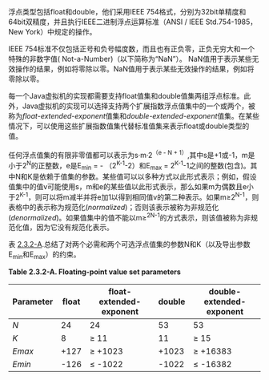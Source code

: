 浮点类型包括float和double，他们采用IEEE 754格式，分别为32bit单精度和64bit双精度，并且执行IEEE二进制浮点运算标准（ANSI / IEEE Std.754-1985，New York）中规定的操作。

IEEE 754标准不仅包括正号和负号幅度数，而且也有正负零，正负无穷大和一个特殊的非数字值( Not-a-Number)（以下简称为“NaN”）。 NaN值用于表示某些无效操作的结果，例如将零除以零。NaN值用于表示某些无效操作的结果，例如将零除以零。

每一个Java虚拟机的实现都需要支持float值集和double值集两组浮点标准。此外，Java虚拟机的实现可以选择支持两个扩展指数浮点值集中的一个或两个，被称为*float-extended-exponent*值集和*double-extended-exponent*值集。在某些情况下，可以使用这些扩展指数值集代替标准值集来表示float或double类型的值。

任何浮点值集的有限非零值都可以表示为s·m·2<sup>（e - N + 1）</sup>,其中s是+1或-1，m是小于2<sup>N</sup>的正整数，e是E<sub>min</sub> = - （2<sup>K-1</sup>-2）和E<sub>max</sub> = 2<sup>K-1</sup>-1之间的整数(包含)。其中N和K是依赖于值集的参数。某些值可以以多种方式以此形式表示；例如，假设值集中的值v可能使用s，m和e的某些值以此形式表示，那么如果m为偶数且e小于2<sup>K-1</sup>，则可以将m减半并将e加1以得到相同值v的第二种表示。如果m≥2<sup>N-1</sup>，则表格中的表示称为规范化(*normalized*)；否则该表示被称为非规范化(*denormalized*)。如果值集中的值不能以m≥<sup>2N-1</sup>的方式表示，则该值被称为非规范化值，因为它没有规范化表示。

表 [2.3.2-A](https://docs.oracle.com/javase/specs/jvms/se12/html/jvms-2.html#jvms-2.3.2-140-A).总结了对两个必需和两个可选浮点值集的参数N和K（以及导出参数E<sub>min</sub>和E<sub>max</sub>）的约束。

**Table 2.3.2-A. Floating-point value set parameters**

| Parameter | float | float-extended-exponent | double | double-extended-exponent |
| --------- | ----- | ----------------------- | ------ | ------------------------ |
| *N*       | 24    | 24                      | 53     | 53                       |
| *K*       | 8     | ≥ 11                    | 11     | ≥ 15                     |
| *Emax*    | +127  | ≥ +1023                 | +1023  | ≥ +16383                 |
| *Emin*    | -126  | ≤ -1022                 | -1022  | ≤ -16382                 |